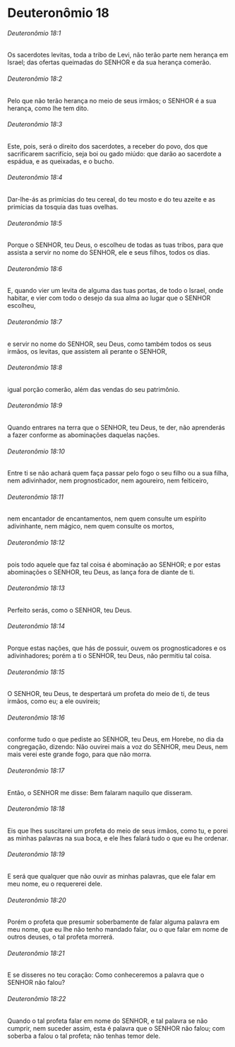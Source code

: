 # Deuteronômio 18

###### Deuteronômio 18:1

Os sacerdotes levitas, toda a tribo de Levi, não terão parte nem herança em Israel; das ofertas queimadas do SENHOR e da sua herança comerão.

###### Deuteronômio 18:2

Pelo que não terão herança no meio de seus irmãos; o SENHOR é a sua herança, como lhe tem dito.

###### Deuteronômio 18:3

Este, pois, será o direito dos sacerdotes, a receber do povo, dos que sacrificarem sacrifício, seja boi ou gado miúdo: que darão ao sacerdote a espádua, e as queixadas, e o bucho.

###### Deuteronômio 18:4

Dar-lhe-ás as primícias do teu cereal, do teu mosto e do teu azeite e as primícias da tosquia das tuas ovelhas.

###### Deuteronômio 18:5

Porque o SENHOR, teu Deus, o escolheu de todas as tuas tribos, para que assista a servir no nome do SENHOR, ele e seus filhos, todos os dias.

###### Deuteronômio 18:6

E, quando vier um levita de alguma das tuas portas, de todo o Israel, onde habitar, e vier com todo o desejo da sua alma ao lugar que o SENHOR escolheu,

###### Deuteronômio 18:7

e servir no nome do SENHOR, seu Deus, como também todos os seus irmãos, os levitas, que assistem ali perante o SENHOR,

###### Deuteronômio 18:8

igual porção comerão, além das vendas do seu patrimônio.

###### Deuteronômio 18:9

Quando entrares na terra que o SENHOR, teu Deus, te der, não aprenderás a fazer conforme as abominações daquelas nações.

###### Deuteronômio 18:10

Entre ti se não achará quem faça passar pelo fogo o seu filho ou a sua filha, nem adivinhador, nem prognosticador, nem agoureiro, nem feiticeiro,

###### Deuteronômio 18:11

nem encantador de encantamentos, nem quem consulte um espírito adivinhante, nem mágico, nem quem consulte os mortos,

###### Deuteronômio 18:12

pois todo aquele que faz tal coisa é abominação ao SENHOR; e por estas abominações o SENHOR, teu Deus, as lança fora de diante de ti.

###### Deuteronômio 18:13

Perfeito serás, como o SENHOR, teu Deus.

###### Deuteronômio 18:14

Porque estas nações, que hás de possuir, ouvem os prognosticadores e os adivinhadores; porém a ti o SENHOR, teu Deus, não permitiu tal coisa.

###### Deuteronômio 18:15

O SENHOR, teu Deus, te despertará um profeta do meio de ti, de teus irmãos, como eu; a ele ouvireis;

###### Deuteronômio 18:16

conforme tudo o que pediste ao SENHOR, teu Deus, em Horebe, no dia da congregação, dizendo: Não ouvirei mais a voz do SENHOR, meu Deus, nem mais verei este grande fogo, para que não morra.

###### Deuteronômio 18:17

Então, o SENHOR me disse: Bem falaram naquilo que disseram.

###### Deuteronômio 18:18

Eis que lhes suscitarei um profeta do meio de seus irmãos, como tu, e porei as minhas palavras na sua boca, e ele lhes falará tudo o que eu lhe ordenar.

###### Deuteronômio 18:19

E será que qualquer que não ouvir as minhas palavras, que ele falar em meu nome, eu o requererei dele.

###### Deuteronômio 18:20

Porém o profeta que presumir soberbamente de falar alguma palavra em meu nome, que eu lhe não tenho mandado falar, ou o que falar em nome de outros deuses, o tal profeta morrerá.

###### Deuteronômio 18:21

E se disseres no teu coração: Como conheceremos a palavra que o SENHOR não falou?

###### Deuteronômio 18:22

Quando o tal profeta falar em nome do SENHOR, e tal palavra se não cumprir, nem suceder assim, esta é palavra que o SENHOR não falou; com soberba a falou o tal profeta; não tenhas temor dele.

